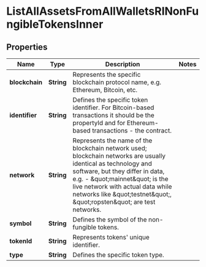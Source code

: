 

# ListAllAssetsFromAllWalletsRINonFungibleTokensInner


## Properties

| Name | Type | Description | Notes |
|------------ | ------------- | ------------- | -------------|
|**blockchain** | **String** | Represents the specific blockchain protocol name, e.g. Ethereum, Bitcoin, etc. |  |
|**identifier** | **String** | Defines the specific token identifier. For Bitcoin-based transactions it should be the propertyId and for Ethereum-based transactions - the contract. |  |
|**network** | **String** | Represents the name of the blockchain network used; blockchain networks are usually identical as technology and software, but they differ in data, e.g. - \&quot;mainnet\&quot; is the live network with actual data while networks like \&quot;testnet\&quot;, \&quot;ropsten\&quot; are test networks. |  |
|**symbol** | **String** | Defines the symbol of the non-fungible tokens. |  |
|**tokenId** | **String** | Represents tokens&#39; unique identifier. |  |
|**type** | **String** | Defines the specific token type. |  |



